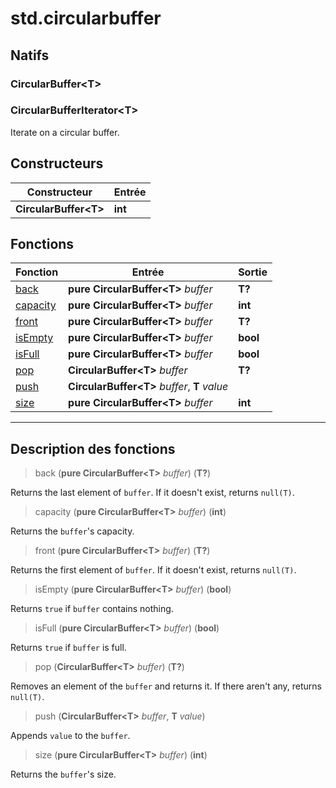# std.circularbuffer

## Natifs
### CircularBuffer\<T>
### CircularBufferIterator\<T>
Iterate on a circular buffer.
## Constructeurs
|Constructeur|Entrée|
|-|-|
|**CircularBuffer\<T>**|**int**|
## Fonctions
|Fonction|Entrée|Sortie|
|-|-|-|
|[back](#func_0)|**pure CircularBuffer\<T>** *buffer*|**T?**|
|[capacity](#func_1)|**pure CircularBuffer\<T>** *buffer*|**int**|
|[front](#func_2)|**pure CircularBuffer\<T>** *buffer*|**T?**|
|[isEmpty](#func_3)|**pure CircularBuffer\<T>** *buffer*|**bool**|
|[isFull](#func_4)|**pure CircularBuffer\<T>** *buffer*|**bool**|
|[pop](#func_5)|**CircularBuffer\<T>** *buffer*|**T?**|
|[push](#func_6)|**CircularBuffer\<T>** *buffer*, **T** *value*||
|[size](#func_7)|**pure CircularBuffer\<T>** *buffer*|**int**|


***
## Description des fonctions

<a id="func_0"></a>
> back (**pure CircularBuffer\<T>** *buffer*) (**T?**)

Returns the last element of `buffer`.
If it doesn't exist, returns `null(T)`.

<a id="func_1"></a>
> capacity (**pure CircularBuffer\<T>** *buffer*) (**int**)

Returns the `buffer`'s capacity.

<a id="func_2"></a>
> front (**pure CircularBuffer\<T>** *buffer*) (**T?**)

Returns the first element of `buffer`.
If it doesn't exist, returns `null(T)`.

<a id="func_3"></a>
> isEmpty (**pure CircularBuffer\<T>** *buffer*) (**bool**)

Returns `true` if `buffer` contains nothing.

<a id="func_4"></a>
> isFull (**pure CircularBuffer\<T>** *buffer*) (**bool**)

Returns `true` if `buffer` is full.

<a id="func_5"></a>
> pop (**CircularBuffer\<T>** *buffer*) (**T?**)

Removes an element of the `buffer` and returns it.
If there aren't any, returns `null(T)`.

<a id="func_6"></a>
> push (**CircularBuffer\<T>** *buffer*, **T** *value*)

Appends `value` to the `buffer`.

<a id="func_7"></a>
> size (**pure CircularBuffer\<T>** *buffer*) (**int**)

Returns the `buffer`'s size.

